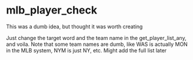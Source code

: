 # mlb_player_check
This was a dumb idea, but thought it was worth creating

Just change the target word and the team name in the get_player_list_any, and voila. Note that some team names are dumb, like WAS is actually MON in the MLB system, NYM is just NY, etc. Might add the full list later

